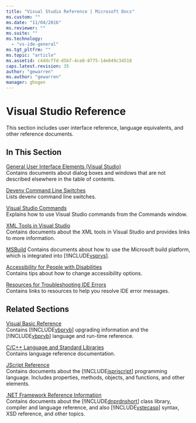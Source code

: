 ```yaml
---
title: "Visual Studio Reference | Microsoft Docs"
ms.custom: ""
ms.date: "11/04/2016"
ms.reviewer: ""
ms.suite: ""
ms.technology: 
  - "vs-ide-general"
ms.tgt_pltfrm: ""
ms.topic: "article"
ms.assetid: c4ddcffd-d5b7-4ce8-8775-14e649c34518
caps.latest.revision: 35
author: "gewarren"
ms.author: "gewarren"
manager: ghogen
---
```

# Visual Studio Reference
This section includes user interface reference, language equivalents, and other reference documents.  
  
## In This Section  
 [General User Interface Elements (Visual Studio)](../../ide/reference/general-user-interface-elements-visual-studio.md)  
 Contains documents about dialog boxes and windows that are not described elsewhere in the table of contents.  
  
 [Devenv Command Line Switches](../../ide/reference/devenv-command-line-switches.md)  
 Lists devenv command line switches.  
  
 [Visual Studio Commands](../../ide/reference/visual-studio-commands.md)  
 Explains how to use Visual Studio commands from the Commands window.  
  
 [XML Tools in Visual Studio](../../xml-tools/xml-tools-in-visual-studio.md)  
 Contains documents about the XML tools in Visual Studio and provides links to more information.  
  
 [MSBuild](../../msbuild/msbuild.md)
 Contains documents about how to use the Microsoft build platform, which is integrated into [!INCLUDE[vsprvs](../../code-quality/includes/vsprvs_md.md)].  
  
 [Accessibility for People with Disabilities](../../ide/reference/accessibility-for-people-with-disabilities.md)  
 Contains tips about how to change accessibility options.  
  
 [Resources for Troubleshooting IDE Errors](../../ide/reference/resources-for-troubleshooting-integrated-development-environment-errors.md)  
 Contains links to resources to help you resolve IDE error messages.  
  
## Related Sections  
 [Visual Basic Reference](/dotnet/visual-basic/reference/index)  
 Contains [!INCLUDE[vbprvb](../../code-quality/includes/vbprvb_md.md)] upgrading information and the [!INCLUDE[vbprvb](../../code-quality/includes/vbprvb_md.md)] language and run-time reference.  
  
 [C/C++ Language and Standard Libraries](/cpp/cpp/c-cpp-language-and-standard-libraries)  
 Contains language reference documentation.  
  
 [JScript Reference](http://msdn.microsoft.com/en-us/2e47f004-963c-4661-b887-a14e4660aadd)  
 Contains documents about the [!INCLUDE[jsprjscript](../../debugger/debug-interface-access/includes/jsprjscript_md.md)] programming language. Includes properties, methods, objects, and functions, and other elements.  
  
 [.NET Framework Reference Information](/dotnet/visual-basic/reference/net-framework-reference-information)  
 Contains documents about the [!INCLUDE[dnprdnshort](../../code-quality/includes/dnprdnshort_md.md)] class library, compiler and language reference, and also [!INCLUDE[vstecasp](../../code-quality/includes/vstecasp_md.md)] syntax, XSD reference, and other topics.